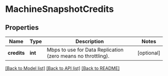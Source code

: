 # MachineSnapshotCredits

## Properties
Name | Type | Description | Notes
------------ | ------------- | ------------- | -------------
**credits** | **int** | Mbps to use for Data Replication (zero means no throttling). | [optional] 

[[Back to Model list]](../README.md#documentation-for-models) [[Back to API list]](../README.md#documentation-for-api-endpoints) [[Back to README]](../README.md)


